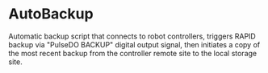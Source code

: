 # AutoBackup
Automatic backup script that connects to robot controllers, triggers RAPID backup via "PulseDO BACKUP" digital output signal, then initiates a copy of the most recent backup from the controller remote site to the local storage site.
